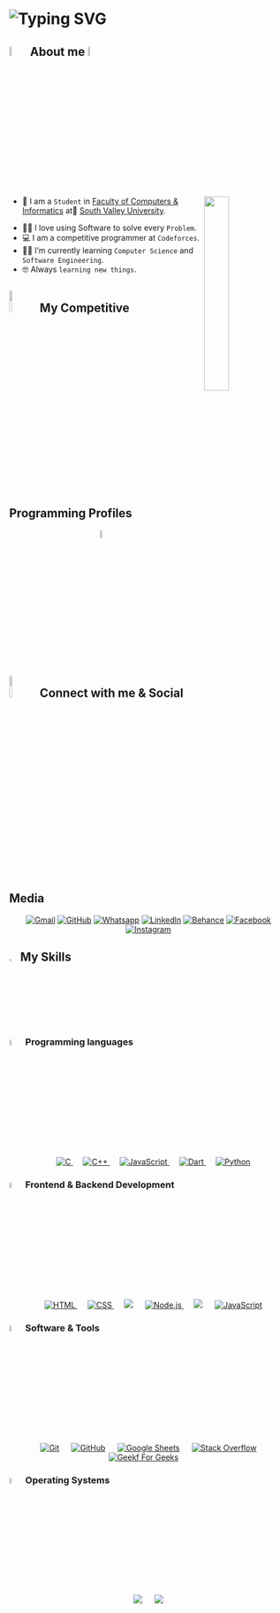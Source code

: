 <h1>
<img src="https://readme-typing-svg.herokuapp.com?font=Roboto+Slab&weight=600&size=24&pause=1000&random=false&width=550&lines=Hi+%F0%9F%91%8B%2C+I'm+Ahmed+Nady++;I+'m+Software+Engineer+%F0%9F%98%8A.;+I'm+Frontend+Developer+%F0%9F%8E%A8.;+I'm+Backend+Developer+%F0%9F%92%BB." alt="Typing SVG" />
</h1>

## <img src = "https://i.pinimg.com/originals/3f/7e/4e/3f7e4eff7c96e9fe4b8b4b1ff3f7bdb5.gif" width = 6.5%> About me <img src = "https://i.pinimg.com/originals/3f/7e/4e/3f7e4eff7c96e9fe4b8b4b1ff3f7bdb5.gif" width = 6.5%>
<img align="right" src="https://github.com/7oSkaaa/7oSkaaa/blob/main/Images/Right_Side.gif?raw=true" width=30%>


- :school: I am a `Student` in [Faculty of Computers & Informatics](https://www.svu.edu.eg/faculties/fci/en/home-page-en/) at [ٍSouth Valley University](https://www.svu.edu.eg/ar/).
<!-- - :trophy: 
- :trophy:  -->
- :technologist: I love using Software to solve every `Problem`.
- :computer: I am a competitive programmer at `Codeforces`.
- :student: I’m currently learning `Computer Science` and `Software Engineering`.
- :nerd_face: Always `learning new things`.
  <!-- - :thinking: I’m currently open for a new `job opportunity`, this is [MY RESUME](http://lnkiy.in/Ahmed_Hossam_Resume). -->
  <!-- - :boom: You can visit [MY WEBSITE](https://cutt.ly/Ahmed_Hossam_Website).
    <br> -->

## <img src="https://media4.giphy.com/media/dMLmQfCO7lCA2gX3tw/giphy.gif?cid=ecf05e47ak6mwfu812269zzr8ydv529109qzpb8rszwnja9e&rid=giphy.gif&ct=s" width=10%> My Competitive Programming Profiles

<div align="center" width=100%>
  <a href="https://codeforces.com/profile/Ahmed_Nady_"><img src="https://img.icons8.com/external-tal-revivo-shadow-tal-revivo/50/000000/external-codeforces-programming-competitions-and-contests-programming-community-logo-shadow-tal-revivo.png" alt="Code Forces" width=6%/></a>
	  &emsp; 
	<!-- <a href=""><img src="https://i.ibb.co/Q9WSjDB/logo.png" alt="AtCoder" width=6%/></a>
	  &emsp;   -->
	<!-- <a href="https://www.codingame.com/profile/e5e56c7585fda3b457056b85180a4d636850344" ><img src="https://i.ibb.co/1MRppTC/codingame-1.png" alt="Codingame" width=20%> -->
</div>

## <img src="https://github.com/7oSkaaa/7oSkaaa/blob/main/Images/Connect-with-me.gif?raw=true" width="10%"> Connect with me & Social Media

<p align="center">
	<a href="mailto:Nadyahmd88@gmail.com"><img img src="https://img.shields.io/badge/gmail-%23EA4335.svg?style=plastic&logo=gmail&logoColor=white" alt="Gmail"/></a>
	<a href="https://github.com/Ahmed-Nadyy"><img src="https://img.shields.io/badge/github-%23181717.svg?style=plastic&logo=github&logoColor=white" alt="GitHub"/></a>
	<a href="https://wa.me/0201023536355"><img src="https://img.shields.io/badge/whatsapp-%2325D366.svg?style=plastic&logo=whatsapp&logoColor=white" alt="Whatsapp"/></a>
	<a href="https://www.linkedin.com/in/ahmed-nady-742a18240/"><img src="https://img.shields.io/badge/linkedin-%230A66C2.svg?style=plastic&logo=linkedin&logoColor=white" alt="LinkedIn"/></a>
  <a href="https://www.behance.net/ahmednady18/"><img src="https://img.shields.io/badge/-Behance-blue?style=for-the-badge&logo=behance&logoColor=white" alt="Behance"/></a>
	<a href="https://www.facebook.com/profile.php?id=100009827228094"><img src="https://img.shields.io/badge/facebook-%231877F2.svg?style=plastic&logo=facebook&logoColor=white" alt="Facebook"/></a>
	<a href="https://www.instagram.com/ahmed_nady__/"><img src="https://img.shields.io/badge/instagram-%23E4405F.svg?style=plastic&logo=instagram&logoColor=white" alt="Instagram"/></a>
</p>

## <img src="https://media2.giphy.com/media/QssGEmpkyEOhBCb7e1/giphy.gif?cid=ecf05e47a0n3gi1bfqntqmob8g9aid1oyj2wr3ds3mg700bl&rid=giphy.gif" width ="3%"> My Skills

### <img src = "https://github.com/7oSkaaa/7oSkaaa/blob/main/Images/Programming_Languages.gif?raw=true" width=5%> Programming languages

<p align="center"> 
  &emsp; 
  <a href="https://www.cprogramming.com/" target="_blank"> 
    <img alt="C" src="https://img.shields.io/badge/C%20-%232370ED.svg?style=plastic&logo=c&logoColor=white">
  </a> 
  &emsp;
  <a href="https://www.w3schools.com/cpp/" target="_blank"> 
    <img alt="C++" src="https://img.shields.io/badge/C++%20-%2300599C.svg?style=plastic&logo=c%2B%2B&logoColor=white">
  </a> 
  &emsp;
  <a href="https://developer.mozilla.org/en-US/docs/Web/JavaScript" target="_blank"> 
     <img alt="JavaScript" src="https://img.shields.io/badge/JavaScript%20-%23F7DF1E.svg?style=plastic&logo=javascript&logoColor=black">
   </a>
  &emsp;
  <a href="https://dart.dev/" target="_blank"> 
    <img alt="Dart" src="https://img.shields.io/badge/Dart-0175C2?style=for-the-badge&logo=dart&logoColor=white">
  </a>
  &emsp;
   <a href="https://www.python.org" target="_blank">
    <img alt="Python" src="https://img.shields.io/badge/Python%20-%2314354C.svg?style=plastic&logo=python&logoColor=white">
  </a>
</p>

### <img src = "https://github.com/7oSkaaa/7oSkaaa/blob/main/Images/Front_End.gif?raw=true" width=5%> Frontend & Backend Development

<p align="center"> 
  &emsp; 
  <a href="https://www.w3.org/html/" target="_blank"> 
   <img alt="HTML" src="https://img.shields.io/badge/HTML5-E34F26?style=for-the-badge&logo=html5&logoColor=white">
  </a>   
  &emsp;
  <a href="https://www.w3schools.com/css/" target="_blank">
    <img alt="CSS" src="https://img.shields.io/badge/CSS3-1572B6?style=for-the-badge&logo=css3&logoColor=white">
  </a> 
  &emsp;
  <a href="#"><img src="https://img.shields.io/badge/React.JS-%2361DAFB.svg?style=plastic&amp;logo=React&amp;logoColor=black"></a>
    &emsp;
    <a href="https://img.shields.io/badge/Node.js-43853D?style=for-the-badge&logo=node.js&logoColor=white" target="_blank">
    <img alt="Node.js" src="https://img.shields.io/badge/react-%2361DAFB.svg?style=plastic&logo=React&logoColor=black">
  </a>
      &emsp;
    <a ><img src="https://img.shields.io/badge/BootStrap%20-%23563D7C.svg?&style=plastic&logo=bootstrap&logoColor=white"/></a>
     &emsp;
  <a href="https://developer.mozilla.org/en-US/docs/Web/JavaScript" target="_blank"> 
     <img alt="JavaScript" src="https://img.shields.io/badge/JavaScript%20-%23F7DF1E.svg?style=plastic&logo=javascript&logoColor=black">
   </a>
</p>

### <img src = "https://github.com/7oSkaaa/7oSkaaa/blob/main/Images/Software_Tools.gif?raw=true" width=5%> Software & Tools

<p align="center">
  &emsp;
    <a href="#"><img alt="Git" src="https://img.shields.io/badge/Git%20-%23F05033.svg?style=plastic&logo=git&logoColor=white"></a>
  &emsp;
    <a href="#"><img alt="GitHub" src="https://img.shields.io/badge/github-%23181717.svg?style=plastic&logo=github&logoColor=white"></a>
  &emsp;
    <a href="#"><img alt="Google Sheets" src="https://img.shields.io/badge/Google%20Sheets%20-%2334A853.svg?style=plastic&logo=google%20sheets&logoColor=white"></a>
  &emsp;
    <a href="#"><img alt="Stack Overflow" src="https://img.shields.io/badge/-Stack%20Overflow-FE7A16?style=plastic&logo=stack-overflow&logoColor=white"></a>
  &emsp;
    <a href="#"><img alt="Geekf For Geeks" src="https://img.shields.io/badge/geeksforgeeks-%230F9D58.svg?style=plastic&logo=geeksforgeeks&logoColor=white"></a>
  &emsp;
    <!-- <a href="#"><img src="https://img.shields.io/badge/django-%23092E20.svg?&style=plastic&logo=django&logoColor=white" /></a>
    &emsp; -->
    <!-- <a href="#"><img src="https://img.shields.io/badge/mysql-%234479A1.svg?&style=plastic&logo=mysql&logoColor=white"/></a> -->
</p>

 ### <img src = "https://github.com/7oSkaaa/7oSkaaa/blob/main/Images/OS.gif?raw=true" width=5%>  Operating Systems
 
<p align="center">
  &emsp;
    <a href="#"><img src="https://img.shields.io/badge/Linux-FCC624?style=plastic&logo=linux&logoColor=black"></a>
  &emsp;
    <a href="#"><img src="https://img.shields.io/badge/Windows-0078D6?style=plastic&logo=windows&logoColor=white"></a>
  &emsp;
</p>

## <br>

<!-- ## 🐍 A Snake Eating My Contributions Graph

<p align="center">
	<picture>
		  <source media="(prefers-color-scheme: dark)" srcset="https://raw.githubusercontent.com/Ahmed_Nadyy/Ahmed_Nadyy/output/github-contribution-grid-snake-dark.svg">
		  <source media="(prefers-color-scheme: light)" srcset="https://raw.githubusercontent.com/Ahmed_Nadyy/Ahmed_Nadyy/output/github-contribution-grid-snake.svg">
		  <img alt="github contribution grid snake animation" src="https://raw.githubusercontent.com/Ahmed_Nadyy/Ahmed_Nadyy/output/github-contribution-grid-snake.svg">
	</picture>
</p> -->
